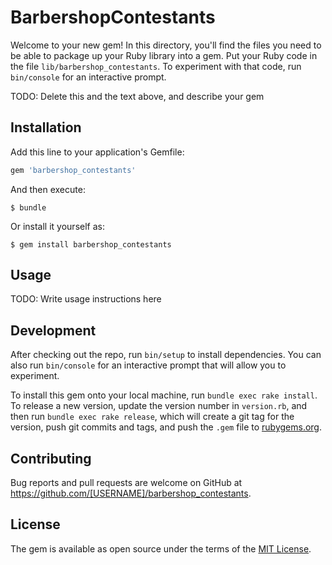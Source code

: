# BarbershopContestants

Welcome to your new gem! In this directory, you'll find the files you need to be able to package up your Ruby library into a gem. Put your Ruby code in the file `lib/barbershop_contestants`. To experiment with that code, run `bin/console` for an interactive prompt.

TODO: Delete this and the text above, and describe your gem

## Installation

Add this line to your application's Gemfile:

```ruby
gem 'barbershop_contestants'
```

And then execute:

    $ bundle

Or install it yourself as:

    $ gem install barbershop_contestants

## Usage

TODO: Write usage instructions here

## Development

After checking out the repo, run `bin/setup` to install dependencies. You can also run `bin/console` for an interactive prompt that will allow you to experiment.

To install this gem onto your local machine, run `bundle exec rake install`. To release a new version, update the version number in `version.rb`, and then run `bundle exec rake release`, which will create a git tag for the version, push git commits and tags, and push the `.gem` file to [rubygems.org](https://rubygems.org).

## Contributing

Bug reports and pull requests are welcome on GitHub at https://github.com/[USERNAME]/barbershop_contestants.

## License

The gem is available as open source under the terms of the [MIT License](https://opensource.org/licenses/MIT).
